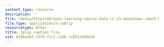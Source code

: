 ```yaml
---
content_type: resource
description: ''
file: /media/https%3A/open-learning-course-data-rc.s3.amazonaws.com/6-004-computation-structures-spring-2017/010ba18313fd71c212ebcc651e18942d_z3DEmSG8kPk.srt
file_type: application/x-subrip
resourcetype: Other
title: 3play caption file
uid: 010ba183-13fd-71c2-12eb-cc651e18942d
---
```

